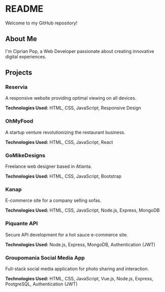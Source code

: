 # README

Welcome to my GitHub repository!

## About Me

I'm Ciprian Pop, a Web Developer passionate about creating innovative digital experiences.

## Projects

### Reservia

A responsive website providing optimal viewing on all devices.

**Technologies Used:** HTML, CSS, JavaScript, Responsive Design

### OhMyFood

A startup venture revolutionizing the restaurant business.

**Technologies Used:** HTML, CSS, JavaScript, React

### GoMikeDesigns

Freelance web designer based in Atlanta.

**Technologies Used:** HTML, CSS, JavaScript, Bootstrap

### Kanap

E-commerce site for a company selling sofas.

**Technologies Used:** HTML, CSS, JavaScript, Node.js, Express, MongoDB

### Piquante API

Secure API development for a hot sauce e-commerce site.

**Technologies Used:** Node.js, Express, MongoDB, Authentication (JWT)

### Groupomania Social Media App

Full-stack social media application for photo sharing and interaction.

**Technologies Used:** HTML, CSS, JavaScript, Vue.js, Node.js, Express, PostgreSQL, Authentication (JWT)